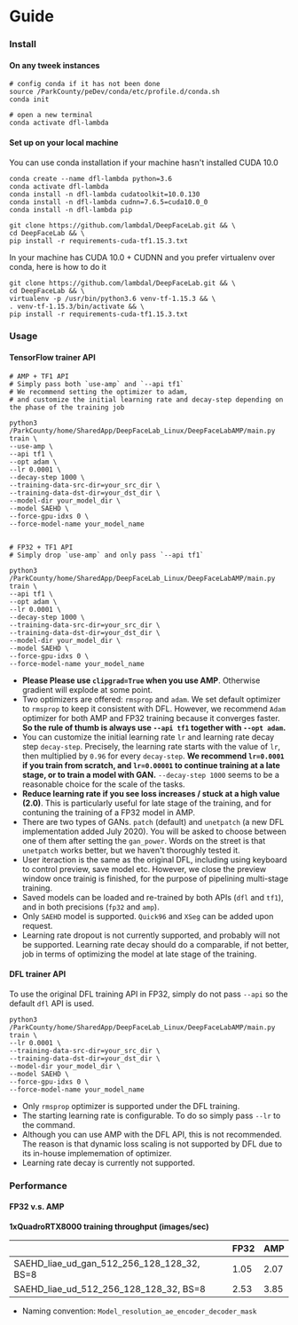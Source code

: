 # Guide


### Install

#### On any tweek instances

```
# config conda if it has not been done
source /ParkCounty/peDev/conda/etc/profile.d/conda.sh
conda init

# open a new terminal
conda activate dfl-lambda
```

#### Set up on your local machine 

You can use conda installation if your machine hasn't installed CUDA 10.0

```
conda create --name dfl-lambda python=3.6
conda activate dfl-lambda
conda install -n dfl-lambda cudatoolkit=10.0.130
conda install -n dfl-lambda cudnn=7.6.5=cuda10.0_0
conda install -n dfl-lambda pip

git clone https://github.com/lambdal/DeepFaceLab.git && \
cd DeepFaceLab && \
pip install -r requirements-cuda-tf1.15.3.txt
```

In your machine has CUDA 10.0 + CUDNN and you prefer virtualenv over conda, here is how to do it

```
git clone https://github.com/lambdal/DeepFaceLab.git && \
cd DeepFaceLab && \
virtualenv -p /usr/bin/python3.6 venv-tf-1.15.3 && \
. venv-tf-1.15.3/bin/activate && \
pip install -r requirements-cuda-tf1.15.3.txt
```

### Usage

####  TensorFlow trainer API

```
# AMP + TF1 API
# Simply pass both `use-amp` and `--api tf1`
# We recommend setting the optimizer to adam, 
# and customize the initial learning rate and decay-step depending on the phase of the training job

python3 /ParkCounty/home/SharedApp/DeepFaceLab_Linux/DeepFaceLabAMP/main.py train \
--use-amp \
--api tf1 \
--opt adam \
--lr 0.0001 \
--decay-step 1000 \
--training-data-src-dir=your_src_dir \
--training-data-dst-dir=your_dst_dir \
--model-dir your_model_dir \
--model SAEHD \
--force-gpu-idxs 0 \
--force-model-name your_model_name


# FP32 + TF1 API
# Simply drop `use-amp` and only pass `--api tf1`

python3 /ParkCounty/home/SharedApp/DeepFaceLab_Linux/DeepFaceLabAMP/main.py train \
--api tf1 \
--opt adam \
--lr 0.0001 \
--decay-step 1000 \
--training-data-src-dir=your_src_dir \
--training-data-dst-dir=your_dst_dir \
--model-dir your_model_dir \
--model SAEHD \
--force-gpu-idxs 0 \
--force-model-name your_model_name
```

* __Please Please use `clipgrad=True` when you use AMP__. Otherwise gradient will explode at some point.
* Two optimizers are offered: `rmsprop` and `adam`. We set default optimizer to `rmsprop` to keep it consistent with DFL. However, we recommend `Adam` optimizer for both AMP and FP32 training because it converges faster. __So the rule of thumb is always use `--api tf1` together with `--opt adam`.__
* You can customize the initial learning rate `lr` and learning rate decay step `decay-step`. Precisely, the learning rate starts with the value of `lr`, then multiplied by `0.96` for every `decay-step`. __We recommend `lr=0.0001` if you train from scratch, and `lr=0.00001` to continue training at a late stage, or to train a model with GAN.__ `--decay-step 1000` seems to be a reasonable choice for the scale of the tasks.
* __Reduce learning rate if you see loss increases / stuck at a high value (2.0)__. This is particularly useful for late stage of the training, and for contuning the training of a FP32 model in AMP.
* There are two types of GANs. `patch` (default) and `unetpatch` (a new DFL implementation added July 2020). You will be asked to choose between one of them after setting the `gan_power`. Words on the street is that `unetpatch` works better, but we haven't thoroughly tested it.
* User iteraction is the same as the original DFL, including using keyboard to control preview, save model etc. However, we close the preview window once trainig is finished, for the purpose of pipelining multi-stage training.
* Saved models can be loaded and re-trained by both APIs (`dfl` and `tf1`), and in both precisions (`fp32` and `amp`). 
* Only `SAEHD` model is supported. `Quick96` and `XSeg` can be added upon request.
* Learning rate dropout is not currently supported, and probably will not be supported. Learning rate decay should do a comparable, if not better, job in terms of optimizing the model at late stage of the training. 

####  DFL trainer API

To use the original DFL training API in FP32, simply do not pass `--api` so the default `dfl` API is used.

```
python3 /ParkCounty/home/SharedApp/DeepFaceLab_Linux/DeepFaceLabAMP/main.py train \
--lr 0.0001 \
--training-data-src-dir=your_src_dir \
--training-data-dst-dir=your_dst_dir \
--model-dir your_model_dir \
--model SAEHD \
--force-gpu-idxs 0 \
--force-model-name your_model_name
```

* Only `rmsprop` optimizer is supported under the DFL training.
* The starting learning rate is configurable. To do so simply pass `--lr` to the command.
* Although you can use AMP with the DFL API, this is not recommended. The reason is that dynamic loss scaling is not supported by DFL due to its in-house implememation of optimizer.
* Learning rate decay is currently not supported.



### Performance

#### FP32 v.s. AMP 

__1xQuadroRTX8000 training throughput (images/sec)__

|   | FP32  | AMP |
|---|---|---|
| SAEHD_liae_ud_gan_512_256_128_128_32, BS=8 | 1.05  | 2.07 |
| SAEHD_liae_ud_512_256_128_128_32, BS=8 | 2.53  | 3.85  |

* Naming convention: `Model_resolution_ae_encoder_decoder_mask`
